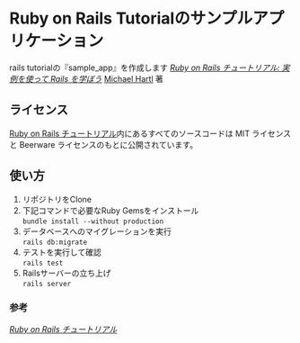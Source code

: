 # Ruby on Rails Tutorialのサンプルアプリケーション

rails tutorialの『sample_app』を作成します
[*Ruby on Rails チュートリアル: 実例を使って Rails を学ぼう*](http://railstutorial.jp/)
[Michael Hartl](http://www.michaelhartl.com/) 著

## ライセンス

[Ruby on Rails チュートリアル](http://railstutorial.jp/)内にあるすべてのソースコードは
MIT ライセンスと Beerware ライセンスのもとに公開されています。

## 使い方
1. リポジトリをClone
2. 下記コマンドで必要なRuby Gemsをインストール  
```bundle install --without production```
3. データベースへのマイグレーションを実行  
```rails db:migrate```
4. テストを実行して確認  
```rails test```
5. Railsサーバーの立ち上げ  
```rails server```

### 参考
[*Ruby on Rails チュートリアル*](http://railstutorial.jp/)